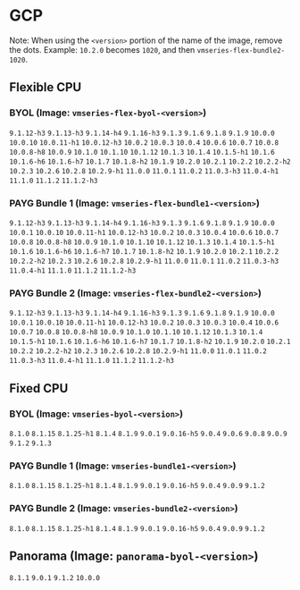 
# GCP
Note: When using the `<version>` portion of the name of the image, remove the dots. Example: `10.2.0` becomes `1020`, and then `vmseries-flex-bundle2-1020`.
## Flexible CPU

### BYOL (Image: `vmseries-flex-byol-<version>`)
`9.1.12-h3` `9.1.13-h3` `9.1.14-h4` `9.1.16-h3` `9.1.3` `9.1.6` `9.1.8` `9.1.9` `10.0.0` `10.0.10` `10.0.11-h1` `10.0.12-h3` `10.0.2` `10.0.3` `10.0.4` `10.0.6` `10.0.7` `10.0.8` `10.0.8-h8` `10.0.9` `10.1.0` `10.1.10` `10.1.12` `10.1.3` `10.1.4` `10.1.5-h1` `10.1.6` `10.1.6-h6` `10.1.6-h7` `10.1.7` `10.1.8-h2` `10.1.9` `10.2.0` `10.2.1` `10.2.2` `10.2.2-h2` `10.2.3` `10.2.6` `10.2.8` `10.2.9-h1` `11.0.0` `11.0.1` `11.0.2` `11.0.3-h3` `11.0.4-h1` `11.1.0` `11.1.2` `11.1.2-h3` 
### PAYG Bundle 1 (Image: `vmseries-flex-bundle1-<version>`)
`9.1.12-h3` `9.1.13-h3` `9.1.14-h4` `9.1.16-h3` `9.1.3` `9.1.6` `9.1.8` `9.1.9` `10.0.0` `10.0.1` `10.0.10` `10.0.11-h1` `10.0.12-h3` `10.0.2` `10.0.3` `10.0.4` `10.0.6` `10.0.7` `10.0.8` `10.0.8-h8` `10.0.9` `10.1.0` `10.1.10` `10.1.12` `10.1.3` `10.1.4` `10.1.5-h1` `10.1.6` `10.1.6-h6` `10.1.6-h7` `10.1.7` `10.1.8-h2` `10.1.9` `10.2.0` `10.2.1` `10.2.2` `10.2.2-h2` `10.2.3` `10.2.6` `10.2.8` `10.2.9-h1` `11.0.0` `11.0.1` `11.0.2` `11.0.3-h3` `11.0.4-h1` `11.1.0` `11.1.2` `11.1.2-h3` 
### PAYG Bundle 2 (Image: `vmseries-flex-bundle2-<version>`)
`9.1.12-h3` `9.1.13-h3` `9.1.14-h4` `9.1.16-h3` `9.1.3` `9.1.6` `9.1.8` `9.1.9` `10.0.0` `10.0.1` `10.0.10` `10.0.11-h1` `10.0.12-h3` `10.0.2` `10.0.3` `10.0.3` `10.0.4` `10.0.6` `10.0.7` `10.0.8` `10.0.8-h8` `10.0.9` `10.1.0` `10.1.10` `10.1.12` `10.1.3` `10.1.4` `10.1.5-h1` `10.1.6` `10.1.6-h6` `10.1.6-h7` `10.1.7` `10.1.8-h2` `10.1.9` `10.2.0` `10.2.1` `10.2.2` `10.2.2-h2` `10.2.3` `10.2.6` `10.2.8` `10.2.9-h1` `11.0.0` `11.0.1` `11.0.2` `11.0.3-h3` `11.0.4-h1` `11.1.0` `11.1.2` `11.1.2-h3` 
## Fixed CPU

### BYOL (Image: `vmseries-byol-<version>`)
`8.1.0` `8.1.15` `8.1.25-h1` `8.1.4` `8.1.9` `9.0.1` `9.0.16-h5` `9.0.4` `9.0.6` `9.0.8` `9.0.9` `9.1.2` `9.1.3` 
### PAYG Bundle 1 (Image: `vmseries-bundle1-<version>`)
`8.1.0` `8.1.15` `8.1.25-h1` `8.1.4` `8.1.9` `9.0.1` `9.0.16-h5` `9.0.4` `9.0.9` `9.1.2` 
### PAYG Bundle 2 (Image: `vmseries-bundle2-<version>`)
`8.1.0` `8.1.15` `8.1.25-h1` `8.1.4` `8.1.9` `9.0.1` `9.0.16-h5` `9.0.4` `9.0.9` `9.1.2` 

## Panorama (Image: `panorama-byol-<version>`)
`8.1.1` `9.0.1` `9.1.2` `10.0.0` 
